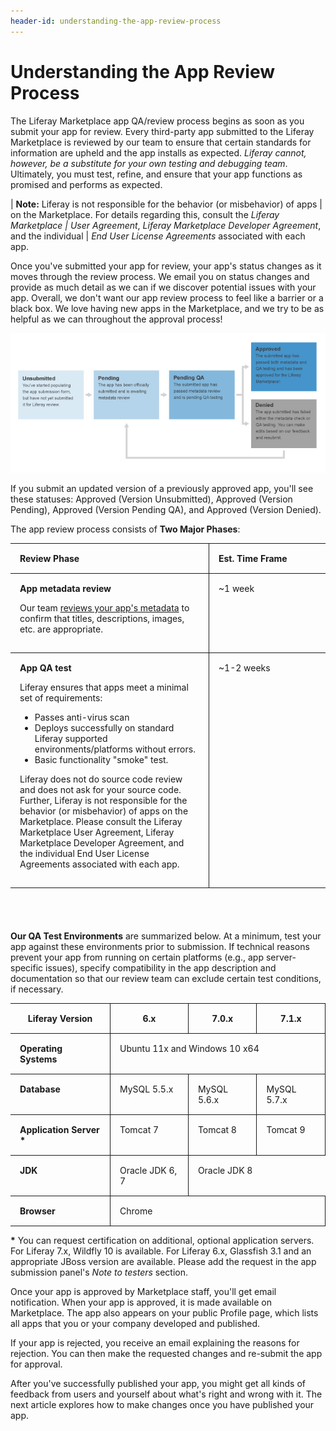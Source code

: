 ```yaml
---
header-id: understanding-the-app-review-process
---
```


# Understanding the App Review Process

The Liferay Marketplace app QA/review process begins as soon as you submit your
app for review. Every third-party app submitted to the Liferay Marketplace is
reviewed by our team to ensure that certain standards for information are upheld
and the app installs as expected. *Liferay cannot, however, be a substitute for
your own testing and debugging team*. Ultimately, you must test, refine, and
ensure that your app functions as promised and performs as expected.

| **Note:** Liferay is not responsible for the behavior (or misbehavior) of apps
| on the Marketplace. For details regarding this, consult the *Liferay Marketplace
| User Agreement*, *Liferay Marketplace Developer Agreement*, and the individual
| *End User License Agreements* associated with each app.

Once you've submitted your app for review, your app's status changes as it moves
through the review process. We email you on status changes and provide as much
detail as we can if we discover potential issues with your app. Overall, we
don't want our app review process to feel like a barrier or a black box. We love
having new apps in the Marketplace, and we try to be as helpful as we can
throughout the approval process!

![Figure 1: Liferay informs you at every step during the QA/review process.](../../../images/app_review_process.png)

If you submit an updated version of a previously approved app, you'll see these
statuses: Approved (Version Unsubmitted), Approved (Version Pending), Approved
(Version Pending QA), and Approved (Version Denied).

The app review process consists of **Two Major Phases**:

<style>
.lego-image {
    max-height: 100%;
    max-width: 100%;
}
.max-960 {
    margin: 0 auto;
    max-width: 960px;
}
.no-max .max-960 {
    max-width: none;
}
.app-review-process-table {
    padding-bottom: 40px;
}
.app-review-process-table thead td {
    font-weight: bold;
}
.app-review-process-table .first-column {
    border-left: none;
}
.app-review-process-table .second-column {
    border-right: none;
    width: 156px;
}
.app-review-process-table td {
    border : 1px solid;
    padding: 15px;
}
</style>
<div class="lego-article app-review-process-table" id="article-33460874">
<div class="lego-article-content max-960">
<div class="aui-helper-clearfix lego-section section-1" >
<div class="aui-w100 block-1 content-column lego-block" >
<div class="content-column-content">
<table>
    <thead>
        <td class="first-column"> <strong> Review Phase </strong> </td>
        <td class="second-column"> <strong> Est. Time Frame </strong> </td>
    </thead>
    <tbody>
        <tr>
            <td class="first-column">
                <strong> App metadata review </strong>
                <p>
                    Our team
                    <a href="/distribute/how-to-publish/-/knowledge_base/how-to-publish/preparing-your-app#marketplace-app-metadata-guidelines">
                    reviews your app's metadata</a>
                    to confirm that titles, descriptions, images, etc. are
                    appropriate.
                </p>
            </td>
            <td class="second-column"> ~1 week </td>
        </tr>
        <tr>
            <td class="first-column">
                <strong> App QA test </strong>
                <p> Liferay ensures that apps meet a minimal set of
                    requirements: </p>
                <ul>
                    <li>Passes anti-virus scan</li>
                    <li>Deploys successfully on standard Liferay supported
                        environments/platforms without errors.</li>
                    <li>Basic functionality "smoke" test.</li>
                </ul>
                <p>
                    Liferay does not do source code review and does not ask for
                    your source code. Further, Liferay is not responsible for
                    the behavior (or misbehavior) of apps on the Marketplace.
                    Please consult the Liferay Marketplace User Agreement,
                    Liferay Marketplace Developer Agreement, and the individual
                    End User License Agreements associated with each app.
                </p>
            </td>
            <td class="second-column"> ~1-2 weeks </td>
        </tr>
    </tbody>
</table>
</div>
</div>
</div>
</div>
</div>

**Our QA Test Environments** are summarized below. At a minimum, test your app
against these environments prior to submission. If technical reasons prevent
your app from running on certain platforms (e.g., app server-specific issues),
specify compatibility in the app description and documentation so that our
review team can exclude certain test conditions, if necessary.

<style>
table td {
    vertical-align: top;
}
.lego-image {
    max-height: 100%;
    max-width: 100%;
}
.max-960 {
    margin: 0 auto;
    max-width: 960px;
}
.no-max .max-960 {
    max-width: none;
}
.test-environments-table td {
    border : 1px solid;
    padding: 15px;
}
.test-environments-table td.empty {
    border-left: none;
}
.test-environments-table thead td {
    text-align: center;
}
.test-environments-table .first-column {
    border-left: none;
    font-weight: bold;
}
.test-environments-table .third-column {
    border-right: none;
}
</style>
<div class="lego-article test-environments-table" id="article-33460919">
<div class="lego-article-content max-960">
<div class="aui-helper-clearfix lego-section section-1" >
<div class="aui-w100 block-1 content-column lego-block" >
<div class="content-column-content">
<table>
    <thead>
        <td class="first-column">
            <strong>Liferay Version</strong>
        </td>
        <td class="second-column">
            <strong>6.x</strong>
        </td>
        <td class="third-column">
            <strong>7.0.x</strong>
        </td>
        <td class="fourth-column">
            <strong>7.1.x</strong>
        </td>
    </thead>
    <tbody>
        <tr>
            <td class="first-column"> Operating Systems </td>
            <td class="second-column" colspan="3">Ubuntu 11x and Windows 10 x64</td>
        </tr>
        <tr>
            <td class="first-column"> Database </td>
            <td class="second-column">MySQL 5.5.x</td>
            <td class="third-column">MySQL 5.6.x</td>
            <td class="fourth-column">MySQL 5.7.x</td>
        </tr>
        <tr>
            <td class="first-column"> Application Server * </td>
            <td class="second-column">Tomcat 7</td>
            <td class="third-column">Tomcat 8</td>
            <td class="fourth-column">Tomcat 9</td> 
        </tr>
        <tr>
            <td class="first-column"> JDK </td>
            <td class="second-column">Oracle JDK 6, 7</td>
            <td class="third-column" colspan="2">Oracle JDK 8</td>
        </tr>
        <tr>
            <td class="first-column"> Browser </td>
            <td class="second-column" colspan="3">Chrome</td>
        </tr>
    </tbody>
</table>
</div>
</div>
</div>
</div>
</div>

**\*** You can request certification on additional, optional application 
servers. For Liferay 7.x, Wildfly 10 is available. For Liferay 6.x, Glassfish
3.1 and an appropriate JBoss version are available. Please add the request in
the app submission panel's *Note to testers* section.

Once your app is approved by Marketplace staff, you'll get email notification.
When your app is approved, it is made available on Marketplace. The app also
appears on your public Profile page, which lists all apps that you or your
company developed and published.

If your app is rejected, you receive an email explaining the reasons for
rejection. You can then make the requested changes and re-submit the app for
approval.

After you've successfully published your app, you might get all kinds of
feedback from users and yourself about what's right and wrong with it. The next
article explores how to make changes once you have published your app.
